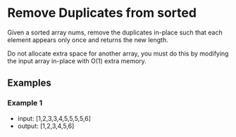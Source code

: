 # Remove Duplicates from sorted

Given a sorted array nums, remove the duplicates in-place such that each element appears only once and returns the new length.

Do not allocate extra space for another array,
you must do this by modifying the input array in-place with O(1) extra memory.

## Examples

### Example 1

- input: [1,2,3,3,4,5,5,5,5,6]
- output: [1,2,3,4,5,6]
